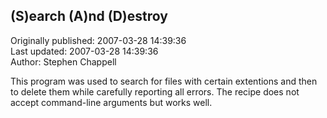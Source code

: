 ## (S)earch (A)nd (D)estroy  
Originally published: 2007-03-28 14:39:36  
Last updated: 2007-03-28 14:39:36  
Author: Stephen Chappell  
  
This program was used to search for files with
certain extentions and then to delete them while
carefully reporting all errors. The recipe does
not accept command-line arguments but works well.